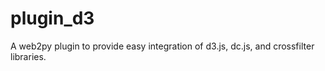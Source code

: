 plugin_d3
=========

A web2py plugin to provide easy integration of d3.js, dc.js, and crossfilter libraries.
